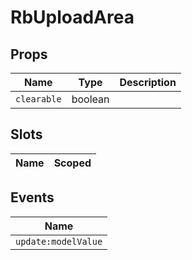 # RbUploadArea



## Props

| Name       | Type          | Description     |
|------------|---------------|-----------------|
| `clearable` | boolean |  |

## Slots

| Name       | Scoped        |
|------------|---------------|

## Events

| Name       |
|------------|
| `update:modelValue` |
